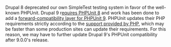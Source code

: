 Drupal 8 deprecated our own SimpleTest testing system in favor of the well-known PHPUnit. Drupal 9 r[equires PHPUnit 8](https://www.drupal.org/node/3113653) and work has been done to add a [forward-compatibility layer for PHPUnit 9](https://www.drupal.org/project/drupal/issues/3110543). PHPUnit updates their PHP requirements strictly according to the [support provided by PHP](https://www.php.net/supported-versions.php), which may be faster than some production sites can update their requirements. For this reason, we may have to further update Drupal 9's PHPUnit compatibility after 9.0.0's release.